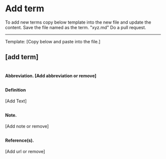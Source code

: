 <!--- Provide the term in the Title above -->

<!--- Please secure that you have used below template for term creation, if not please go back and update before yo do a pull request-->
# Add term
To add new terms copy below template into the new file and update the content. 
Save the file named as the term. "xyz.md"
Do a pull request.

----------------

Template: [Copy below and paste into the file.]

## [add term]
#
#### Abbreviation. [Add abbreviation or remove]
##
#### Definition
[Add Text]

##
#### Note.
[Add note or remove]
##
#### Reference(s).
[Add url or remove]


